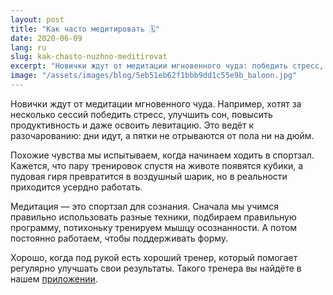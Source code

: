 ```yaml
---
layout: post
title: "Как часто медитировать 🗓"
date: 2020-06-09
lang: ru
slug: kak-chasto-nuzhno-meditirovat
excerpt: "Новички ждут от медитации мгновенного чуда: победить стресс, улучшить сон, повысить продуктивность и даже освоить левитацию."
image: "/assets/images/blog/5eb51eb62f1bbb9dd1c55e9b_baloon.jpg"
---
```



Новички ждут от медитации мгновенного чуда. Например, хотят за несколько сессий победить стресс, улучшить сон, повысить продуктивность и даже освоить левитацию. Это ведёт к разочарованию: дни идут, а пятки не отрываются от пола ни на дюйм.

Похожие чувства мы испытываем, когда начинаем ходить в спортзал. Кажется, что пару тренировок спустя на животе появятся кубики, а пудовая гиря превратится в воздушный шарик, но в реальности приходится усердно работать.

Медитация — это спортзал для сознания. Сначала мы учимся правильно использовать разные техники, подбираем правильную программу, потихоньку тренируем мышцу осознанности. А потом постоянно работаем, чтобы поддерживать форму.

Хорошо, когда под рукой есть хороший тренер, который помогает регулярно улучшать свои результаты. Такого тренера вы найдёте в нашем [приложении](https://itunes.apple.com/us/app/практика-медитации-на-русском/id1467786415).
‍
